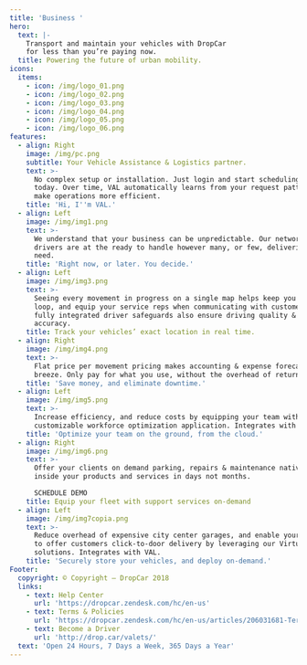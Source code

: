 ```yaml
---
title: 'Business '
hero:
  text: |-
    Transport and maintain your vehicles with DropCar 
    for less than you’re paying now.
  title: Powering the future of urban mobility.
icons:
  items:
    - icon: /img/logo_01.png
    - icon: /img/logo_02.png
    - icon: /img/logo_03.png
    - icon: /img/logo_04.png
    - icon: /img/logo_05.png
    - icon: /img/logo_06.png
features:
  - align: Right
    image: /img/pc.png
    subtitle: Your Vehicle Assistance & Logistics partner.
    text: >-
      No complex setup or installation. Just login and start scheduling requests
      today. Over time, VAL automatically learns from your request patterns to
      make operations more efficient.
    title: 'Hi, I''m VAL.'
  - align: Left
    image: /img/img1.png
    text: >-
      We understand that your business can be unpredictable. Our network of
      drivers are at the ready to handle however many, or few, deliveries you
      need.
    title: 'Right now, or later. You decide.'
  - align: Left
    image: /img/img3.png
    text: >-
      Seeing every movement in progress on a single map helps keep you in the
      loop, and equip your service reps when communicating with customers. Our
      fully integrated driver safeguards also ensure driving quality & route
      accuracy.
    title: Track your vehicles’ exact location in real time.
  - align: Right
    image: /img/img4.png
    text: >-
      Flat price per movement pricing makes accounting & expense forecasting a
      breeze. Only pay for what you use, without the overhead of return trips.
    title: 'Save money, and eliminate downtime.'
  - align: Left
    image: /img/img5.png
    text: >-
      Increase efficiency, and reduce costs by equipping your team with our
      customizable workforce optimization application. Integrates with VAL.
    title: 'Optimize your team on the ground, from the cloud.'
  - align: Right
    image: /img/img6.png
    text: >-
      Offer your clients on demand parking, repairs & maintenance natively
      inside your products and services in days not months.

      SCHEDULE DEMO
    title: Equip your fleet with support services on-demand
  - align: Left
    image: /img/img7copia.png
    text: >-
      Reduce overhead of expensive city center garages, and enable your business
      to offer customers click-to-door delivery by leveraging our Virtual Garage
      solutions. Integrates with VAL.
    title: 'Securely store your vehicles, and deploy on-demand.'
Footer:
  copyright: © Copyright – DropCar 2018
  links:
    - text: Help Center
      url: 'https://dropcar.zendesk.com/hc/en-us'
    - text: Terms & Policies
      url: 'https://dropcar.zendesk.com/hc/en-us/articles/206031681-Terms-Conditions'
    - text: Become a Driver
      url: 'http://drop.car/valets/'
  text: 'Open 24 Hours, 7 Days a Week, 365 Days a Year'
---
```



